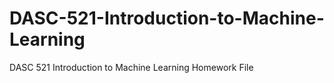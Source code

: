 # DASC-521-Introduction-to-Machine-Learning
DASC 521 Introduction to Machine Learning Homework File

